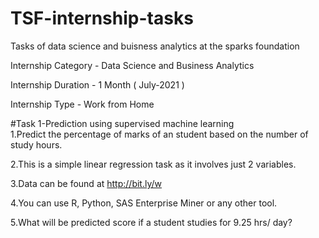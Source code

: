 # TSF-internship-tasks
Tasks of data science and buisness analytics at the sparks foundation

Internship Category - Data Science and Business Analytics

Internship Duration - 1 Month ( July-2021 )

Internship Type - Work from Home

#Task 1-Prediction using supervised machine learning                                                           
1.Predict the percentage of marks of an student based on the number of study hours.

2.This is a simple linear regression task as it involves just 2 variables.

3.Data can be found at http://bit.ly/w

4.You can use R, Python, SAS Enterprise Miner or any other tool.

5.What will be predicted score if a student studies for 9.25 hrs/ day?
